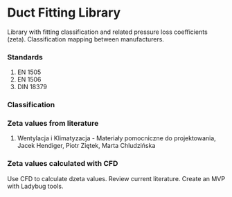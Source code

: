 # Duct Fitting Library
Library with fitting classification and related pressure loss coefficients (zeta). Classification mapping between manufacturers. 


### Standards
1. EN 1505 
2. EN 1506
3. DIN 18379


### Classification


### Zeta values from literature
1. Wentylacja i Klimatyzacja - Materiały pomocniczne do projektowania, Jacek Hendiger, Piotr Ziętek, Marta Chludzińska


### Zeta values calculated with CFD
Use CFD to calculate dzeta values. 
Review current literature.
Create an MVP with Ladybug tools.